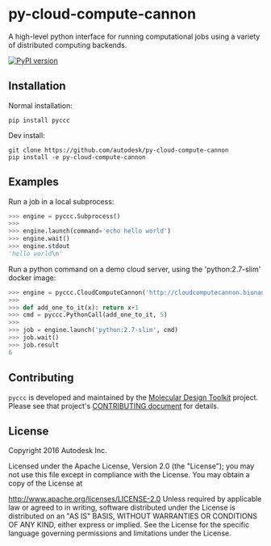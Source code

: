 # py-cloud-compute-cannon
A high-level python interface for running computational jobs using a variety of distributed computing backends.

[![PyPI version](https://badge.fury.io/py/pyccc.svg)](https://badge.fury.io/py/pyccc)
## Installation

Normal installation:
```shell
pip install pyccc
```

Dev install:
```shell
git clone https://github.com/autodesk/py-cloud-compute-cannon
pip install -e py-cloud-compute-cannon
```

## Examples

Run a job in a local subprocess:
```python
>>> engine = pyccc.Subprocess()
>>>
>>> engine.launch(command='echo hello world')
>>> engine.wait()
>>> engine.stdout
'hello world\n'
```

Run a python command on a demo cloud server, using the 'python:2.7-slim' docker image:
```python
>>> engine = pyccc.CloudComputeCannon('http://cloudcomputecannon.bionano.autodesk.com:9000')
>>>
>>> def add_one_to_it(x): return x+1
>>> cmd = pyccc.PythonCall(add_one_to_it, 5)
>>>
>>> job = engine.launch('python:2.7-slim', cmd)
>>> job.wait()
>>> job.result
6
```

## Contributing
`pyccc` is developed and maintained by the [Molecular Design Toolkit](https://github.com/autodesk/molecular-design-toolkit) project. Please see that project's [CONTRIBUTING document](https://github.com/autodesk/molecular-design-toolkit/CONTRIBUTING.md) for details.


## License

Copyright 2016 Autodesk Inc.

Licensed under the Apache License, Version 2.0 (the "License"); you may not use this file except in compliance with the License. You may obtain a copy of the License at

http://www.apache.org/licenses/LICENSE-2.0
Unless required by applicable law or agreed to in writing, software distributed under the License is distributed on an "AS IS" BASIS, WITHOUT WARRANTIES OR CONDITIONS OF ANY KIND, either express or implied. See the License for the specific language governing permissions and limitations under the License.

